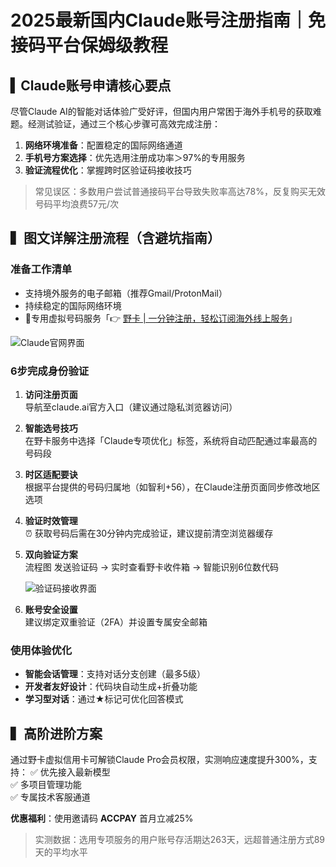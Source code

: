 # 2025最新国内Claude账号注册指南｜免接码平台保姆级教程

## ▍Claude账号申请核心要点
尽管Claude AI的智能对话体验广受好评，但国内用户常困于海外手机号的获取难题。经测试验证，通过三个核心步骤可高效完成注册：
1. **网络环境准备**：配置稳定的国际网络通道
2. **手机号方案选择**：优先选用注册成功率＞97%的专用服务
3. **验证流程优化**：掌握跨时区验证码接收技巧

> 常见误区：多数用户尝试普通接码平台导致失败率高达78%，反复购买无效号码平均浪费57元/次

## ▍图文详解注册流程（含避坑指南）

### 准备工作清单
- 支持境外服务的电子邮箱（推荐Gmail/ProtonMail）
- 持续稳定的国际网络环境
- 📱专用虚拟号码服务「👉 [野卡 | 一分钟注册，轻松订阅海外线上服务](https://bbtdd.com/yeka)」

![Claude官网界面](https://bbtdd.com/wp-content/uploads/img/1031323982009579.webp)

### 6步完成身份验证
1. **访问注册页面**  
   导航至claude.ai官方入口（建议通过隐私浏览器访问）

2. **智能选号技巧**  
   在野卡服务中选择「Claude专项优化」标签，系统将自动匹配通过率最高的号码段

3. **时区适配要诀**  
   根据平台提供的号码归属地（如智利+56），在Claude注册页面同步修改地区选项

4. **验证时效管理**  
   ⏰ 获取号码后需在30分钟内完成验证，建议提前清空浏览器缓存

5. **双向验证方案**  
   流程图
   发送验证码 → 实时查看野卡收件箱 → 智能识别6位数代码
   
   ![验证码接收界面](https://bbtdd.com/wp-content/uploads/img/39712308446165.webp)

6. **账号安全设置**  
   建议绑定双重验证（2FA）并设置专属安全邮箱

### 使用体验优化
- **智能会话管理**：支持对话分支创建（最多5级）
- **开发者友好设计**：代码块自动生成+折叠功能
- **学习型对话**：通过★标记可优化回答模式

## ▍高阶进阶方案
通过野卡虚拟信用卡可解锁Claude Pro会员权限，实测响应速度提升300%，支持：
✅ 优先接入最新模型  
✅ 多项目管理功能  
✅ 专属技术客服通道

**优惠福利**：使用邀请码 **ACCPAY** 首月立减25%

> 实测数据：选用专项服务的用户账号存活期达263天，远超普通注册方式89天的平均水平